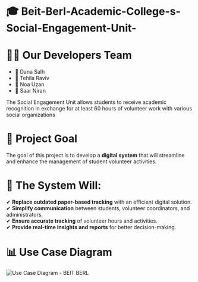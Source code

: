 
# 🎓 Beit-Berl-Academic-College-s-Social-Engagement-Unit-


# 👨‍💻 Our Developers Team
- 🚀 Dana Salh
- 🚀 Tehila Raviv
- 🚀 Noa Uzan 
- 🚀 Saar Niran


The Social Engagement Unit allows students to receive academic recognition
 in exchange for at least 60 hours of volunteer work with various social
 organizations
 
# 🎯 **Project Goal** 
The goal of this project is to develop a **digital system** that will streamline and enhance the management of student volunteer activities.  


# 🚀 **The System Will:**  
✔ **Replace outdated paper-based tracking** with an efficient digital solution.  
✔ **Simplify communication** between students, volunteer coordinators, and administrators.  
✔ **Ensure accurate tracking** of volunteer hours and activities.  
✔ **Provide real-time insights and reports** for better decision-making.


# 📊 Use Case Diagram
![Use Case Diagram - BEIT BERL](https://github.com/user-attachments/assets/4e2fdfcc-8dfc-4c56-9832-3bb8129217c9)





 
